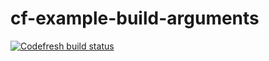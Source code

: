 # cf-example-build-arguments


[![Codefresh build status]( https://g.codefresh.io/api/badges/build?repoOwner=codefreshdemo&repoName=cf-example-build-arguments&branch=master&pipelineName=cf-example-build-arguments&accountName=nikolai&type=cf-1)]( https://g.codefresh.io/repositories/codefreshdemo/cf-example-build-arguments/builds?filter=trigger:build;branch:master;service:58383c499750ce0100a9d104~cf-example-build-arguments)